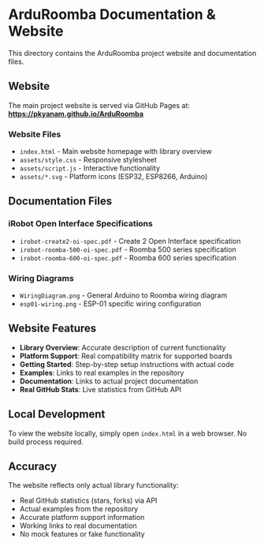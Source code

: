 # ArduRoomba Documentation & Website

This directory contains the ArduRoomba project website and documentation files.

## Website

The main project website is served via GitHub Pages at:
**https://pkyanam.github.io/ArduRoomba**

### Website Files
- `index.html` - Main website homepage with library overview
- `assets/style.css` - Responsive stylesheet
- `assets/script.js` - Interactive functionality
- `assets/*.svg` - Platform icons (ESP32, ESP8266, Arduino)

## Documentation Files

### iRobot Open Interface Specifications
- `irobot-create2-oi-spec.pdf` - Create 2 Open Interface specification
- `irobot-roomba-500-oi-spec.pdf` - Roomba 500 series specification  
- `irobot-roomba-600-oi-spec.pdf` - Roomba 600 series specification

### Wiring Diagrams
- `WiringDiagram.png` - General Arduino to Roomba wiring diagram
- `esp01-wiring.png` - ESP-01 specific wiring configuration

## Website Features

- **Library Overview**: Accurate description of current functionality
- **Platform Support**: Real compatibility matrix for supported boards
- **Getting Started**: Step-by-step setup instructions with actual code
- **Examples**: Links to real examples in the repository
- **Documentation**: Links to actual project documentation
- **Real GitHub Stats**: Live statistics from GitHub API

## Local Development

To view the website locally, simply open `index.html` in a web browser. No build process required.

## Accuracy

The website reflects only actual library functionality:
- Real GitHub statistics (stars, forks) via API
- Actual examples from the repository
- Accurate platform support information
- Working links to real documentation
- No mock features or fake functionality